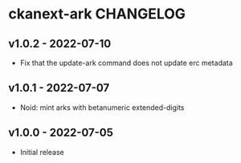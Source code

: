 # ckanext-ark CHANGELOG


## v1.0.2 - 2022-07-10

- Fix that the update-ark command does not update erc metadata

## v1.0.1 - 2022-07-07

- Noid: mint arks with betanumeric extended-digits

## v1.0.0 - 2022-07-05

- Initial release
